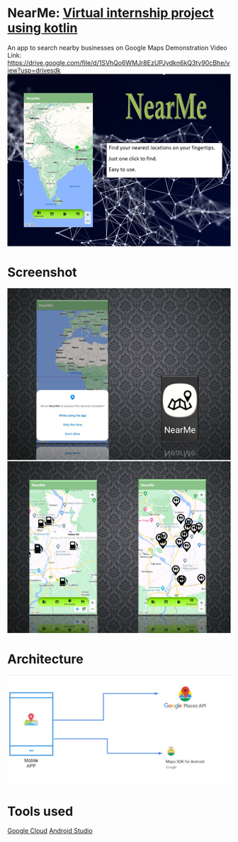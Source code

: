 # NearMe: [Virtual internship project using kotlin](https://github.com/smartinternz02/SPSGP-74084-Virtual-Internship---Android-Application-Development-Using-Kotlin/tree/master)
An app to search nearby businesses on Google Maps
Demonstration Video Link: https://drive.google.com/file/d/1SVhQo6WMJr8EzUPJydkn6kQ3ty90cBhe/view?usp=drivesdk
![](https://raw.githubusercontent.com/smartinternz02/SPSGP-74084-Virtual-Internship---Android-Application-Development-Using-Kotlin/master/cover/front.jpg)
# Screenshot

![](https://raw.githubusercontent.com/smartinternz02/SPSGP-74084-Virtual-Internship---Android-Application-Development-Using-Kotlin/master/cover/2nd%20front.jpg)
![](https://raw.githubusercontent.com/smartinternz02/SPSGP-74084-Virtual-Internship---Android-Application-Development-Using-Kotlin/master/cover/3rd%20front.jpg)
# Architecture

![](https://raw.githubusercontent.com/smartinternz02/SPSGP-74084-Virtual-Internship---Android-Application-Development-Using-Kotlin/master/cover/architecture.jpg)
# Tools used

[Google Cloud](https://cloud.google.com/)
[Android Studio](https://developer.android.com/studio)
